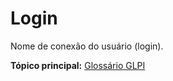 Login
===========

Nome de conexão do usuário (login).

**Tópico principal:** [Glossário GLPI](../../glpi/glossario.html)
